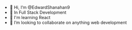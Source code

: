 - 👋 Hi, I’m @EdwardShanahan9
- 👀 In Full Stack Development
- 🌱 I'm learning React 
- 💞️ I’m looking to collaborate on anything web development

<!---
EdwardShanahan9/EdwardShanahan9 is a ✨ special ✨ repository because its `README.md` (this file) appears on your GitHub profile.
You can click the Preview link to take a look at your changes.
--->
